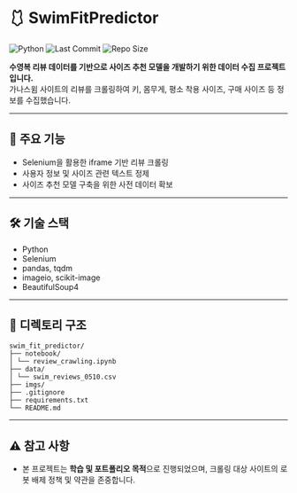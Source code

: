 # 🩱 SwimFitPredictor

![Python](https://img.shields.io/badge/Python-3.8%2B-blue?logo=python)
![Last Commit](https://img.shields.io/github/last-commit/pupumom/swim_fit_predictor?style=flat)
![Repo Size](https://img.shields.io/github/repo-size/pupumom/swim_fit_predictor)

**수영복 리뷰 데이터를 기반으로 사이즈 추천 모델을 개발하기 위한 데이터 수집 프로젝트입니다.**  
가나스윔 사이트의 리뷰를 크롤링하여 키, 몸무게, 평소 착용 사이즈, 구매 사이즈 등 정보를 수집했습니다.

---

## 📌 주요 기능
- Selenium을 활용한 iframe 기반 리뷰 크롤링
- 사용자 정보 및 사이즈 관련 텍스트 정제
- 사이즈 추천 모델 구축을 위한 사전 데이터 확보

---

## 🛠 기술 스택
- Python
- Selenium
- pandas, tqdm
- imageio, scikit-image
- BeautifulSoup4

---

## 📁 디렉토리 구조
``` 
swim_fit_predictor/
├── notebook/
│ └── review_crawling.ipynb
├── data/ 
│ └── swim_reviews_0510.csv
├── imgs/ 
├── .gitignore
├── requirements.txt
└── README.md
``` 

---

## ⚠️ 참고 사항
- 본 프로젝트는 **학습 및 포트폴리오 목적**으로 진행되었으며, 크롤링 대상 사이트의 로봇 배제 정책 및 약관을 존중합니다.

